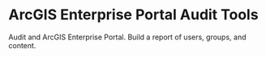 # ArcGIS Enterprise Portal Audit Tools
 Audit and ArcGIS Enterprise Portal. Build a report of users, groups, and content.
